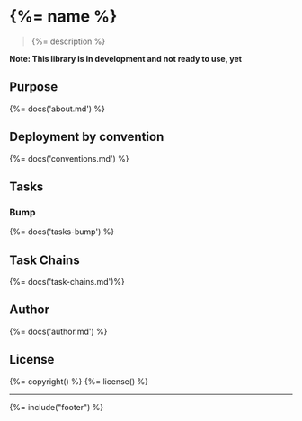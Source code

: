 # {%= name %}

> {%= description %}

**Note: This library is in development and not ready to use, yet**

<!-- toc -->

## Purpose
{%= docs('about.md') %}

## Deployment by convention
{%= docs('conventions.md') %}

## Tasks

### Bump
{%= docs('tasks-bump') %}

## Task Chains
{%= docs('task-chains.md')%}

## Author
{%= docs('author.md') %}

## License
{%= copyright() %}
{%= license() %}

***

{%= include("footer") %}
